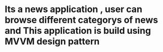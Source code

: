 # Its a news application , user can browse different categorys of news and This application is build using MVVM design pattern
